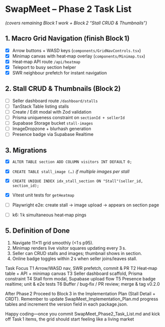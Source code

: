 # SwapMeet – Phase 2 Task List
*(covers remaining Block 1 work + Block 2 “Stall CRUD & Thumbnails”)*

## 1. Macro Grid Navigation (finish Block 1)
- [x] Arrow buttons + WASD keys (`components/GridNavControls.tsx`)
- [x] Minimap canvas with heat‑map overlay (`components/Minimap.tsx`)
- [x] Heat‑map API route `/api/heatmap`
- [x] Teleport to busy section helper
- [x] SWR neighbour prefetch for instant navigation

## 2. Stall CRUD & Thumbnails (Block 2)
- [ ] Seller dashboard route `/dashboard/stalls`
- [ ] TanStack Table listing stalls
- [ ] Create / Edit modal with Zod validation
- [ ] Prisma uniqueness constraint on `sectionId + sellerId`
- [ ] Supabase Storage bucket `stall-images`
- [ ] ImageDropzone + blurhash generation
- [ ] Presence badge via Supabase Realtime

## 3. Migrations
- [x] `ALTER TABLE section ADD COLUMN visitors INT DEFAULT 0;`
- [x] `CREATE TABLE stall_image (…)` *if multiple images per stall*
- [x] `CREATE UNIQUE INDEX idx_stall_section ON "Stall"(seller_id, section_id);`

- [x] Vitest unit tests for `getHeatmap`
- [ ] Playwright e2e: create stall → image upload → appears on section page
- [ ] k6: 1 k simultaneous heat‑map pings

## 5. Definition of Done
1. Navigate 11×11 grid smoothly (<1 s p95).
2. Minimap renders live visitor squares updating every 3 s.
3. Seller can CRUD stalls and images; thumbnail shows in section.
4. Online badge toggles within 2 s when seller joins/leaves stall.


Task	Focus
T1	Arrow/WASD nav, SWR prefetch, commit & PR
T2	Heat‑map table + API + minimap canvas
T3	Seller dashboard scaffold, Prisma constraint
T4	Stall form modal, Supabase upload flow
T5	Presence badge realtime; unit & e2e tests
T6	Buffer / bug‑fix / PR review; merge & tag v0.2.0

After Phase 2
Proceed to Block 3 in the Implementation Plan (Stall Detail + CRDT).
Remember to update SwapMeet_Implementation_Plan.md progress tables and increment the version field in each package.json.

Happy coding—once you commit SwapMeet_Phase2_Task_List.md and kick off Task 1 items, the grid should start feeling like a living market 
